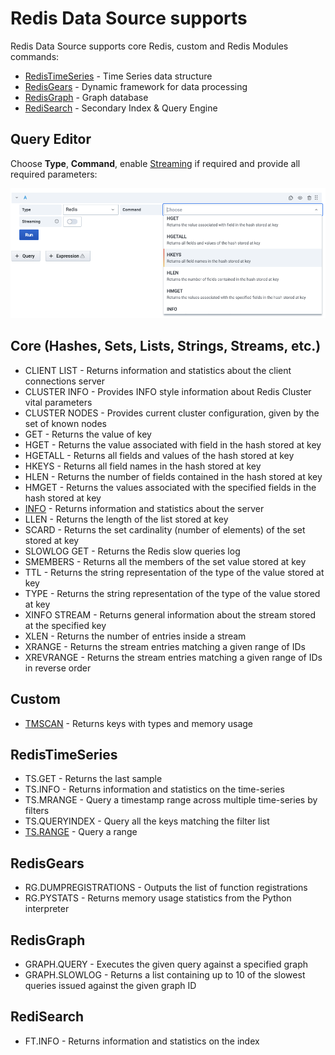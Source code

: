# Redis Data Source supports

Redis Data Source supports core Redis, custom and Redis Modules commands:

- [RedisTimeSeries](https://oss.redislabs.com/redistimeseries/) - Time Series data structure
- [RedisGears](https://oss.redislabs.com/redisgears/) - Dynamic framework for data processing
- [RedisGraph](https://oss.redislabs.com/redisgraph/) - Graph database
- [RediSearch](https://oss.redislabs.com/redisearch/) - Secondary Index & Query Engine

## Query Editor

Choose **Type**, **Command**, enable [Streaming](streaming.md) if required and provide all required parameters:

![Query Editor](../images/redis-datasource/query.png)

## Core (Hashes, Sets, Lists, Strings, Streams, etc.)

- CLIENT LIST - Returns information and statistics about the client connections server
- CLUSTER INFO - Provides INFO style information about Redis Cluster vital parameters
- CLUSTER NODES - Provides current cluster configuration, given by the set of known nodes
- GET - Returns the value of key
- HGET - Returns the value associated with field in the hash stored at key
- HGETALL - Returns all fields and values of the hash stored at key
- HKEYS - Returns all field names in the hash stored at key
- HLEN - Returns the number of fields contained in the hash stored at key
- HMGET - Returns the values associated with the specified fields in the hash stored at key
- [INFO](redis/INFO.md) - Returns information and statistics about the server
- LLEN - Returns the length of the list stored at key
- SCARD - Returns the set cardinality (number of elements) of the set stored at key
- SLOWLOG GET - Returns the Redis slow queries log
- SMEMBERS - Returns all the members of the set value stored at key
- TTL - Returns the string representation of the type of the value stored at key
- TYPE - Returns the string representation of the type of the value stored at key
- XINFO STREAM - Returns general information about the stream stored at the specified key
- XLEN - Returns the number of entries inside a stream
- XRANGE - Returns the stream entries matching a given range of IDs
- XREVRANGE - Returns the stream entries matching a given range of IDs in reverse order

## Custom

- [TMSCAN](custom/TMSCAN.md) - Returns keys with types and memory usage

## RedisTimeSeries

- TS.GET - Returns the last sample
- TS.INFO - Returns information and statistics on the time-series
- TS.MRANGE - Query a timestamp range across multiple time-series by filters
- TS.QUERYINDEX - Query all the keys matching the filter list
- [TS.RANGE](redis-timeseries/TS-RANGE.md) - Query a range

## RedisGears

- RG.DUMPREGISTRATIONS - Outputs the list of function registrations
- RG.PYSTATS - Returns memory usage statistics from the Python interpreter

## RedisGraph

- GRAPH.QUERY - Executes the given query against a specified graph
- GRAPH.SLOWLOG - Returns a list containing up to 10 of the slowest queries issued against the given graph ID

## RediSearch

- FT.INFO - Returns information and statistics on the index
